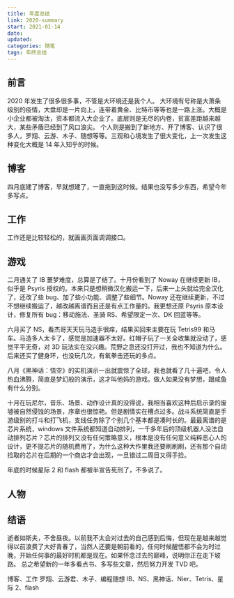```yaml
---
title: 年度总结
link: 2020-summary
start: 2021-01-14
date: 
updated: 
categories: 随笔
tags: 年终总结
---
```


## 前言

2020 年发生了很多很多事，不管是大环境还是我个人。
大环境有号称是大萧条级别的疫情，大盘却是一片向上，连带着黄金、比特币等等也是一路上涨。大概是小企业都被淘汰，资本都流入大企业了。底层则是无尽的内卷，贫富差距越来越大，某些矛盾已经到了风口浪尖。
个人则是搬到了新地方、开了博客、认识了很多人，罗翔、云游、木子、随想等等。三观和心境发生了很大变化，上一次发生这种变化大概是 14 年入知乎的时候。

<!-- more -->

## 博客

四月底建了博客，早就想建了，一直拖到这时候。结果也没写多少东西，希望今年多写点。

## 工作

工作还是比较轻松的，就画画页面调调接口。

## 游戏

二月通关了 IB 噩梦难度，总算是了结了。十月份看到了 Noway 在继续更新 IB，似乎是 Psyris 授权的。本来只是想稍微汉化搬运一下，后来一上头就给完全汉化了，还改了些 bug、加了些小功能、调整了些细节。Noway 还在继续更新，不过不想继续搬运了，越改越离谱而且还是有点工作量的。我更想还原 Psyris 原本设计，修复所有 bug：移动施法、圣骑 RS、希望限定一次、DK 回蓝等等。

六月买了 NS，看杰哥天天玩马造手很痒，结果买回来主要在玩 Tetris99 和马车。马造多人太卡了，感觉是加速器不太好。红帽子玩了一关全收集就没动了，感觉平平无奇，对 3D 玩法实在没兴趣。荒野之息还没打开过，我也不知道为什么。后来还买了健身环，也没玩几次，有氧拳击还玩的多点。

八月《黑神话：悟空》的实机演示一出就震惊了全球，我也就看了几十遍吧，令人热血沸腾，简直是梦幻般的演示，这才叫他妈的游戏。做人如果没有梦想，跟咸鱼有什么分别。

十月在玩尼尔，音乐、场景、动作设计真的没得说，我相当喜欢这种后启示录的废墟被自然侵蚀的场景，序章也很惊艳。但是剧情实在槽点过多。战斗系统简直是手游级别的打斗和打飞机，支线任务除了个别几个基本都是凑时长的。最最离谱的是芯片系统，windows 文件系统都知道自动排列，一千多年后的顶级机器人没法自动排列芯片？芯片的排列又没有任何策略意义，根本是没有任何意义纯粹恶心人的设计，更不提芯片的随机费用了，为什么这种大作里我还要刷刷刷，还有那个自动捡取的芯片在后期的一个商店才会出现，一旦错过二周目又得手捡。

年底的时候星际 2 和 flash 都被半宣告死刑了，不多说了。

## 人物

## 结语

逝者如斯夫，不舍昼夜。以前我不太会对过去的自己感到后悔，但现在是越来越觉得以前浪费了大好青春了，当然人还要是朝前看的，任何时候醒悟都不会为时过晚，开始任何事的最好时机都是现在。如果怀念过去的巅峰，说明你正在走下坡路。
总之希望新的一年多看点书、多写些文章，然后努力开发 TVD 吧。

博客、工作
罗翔、云游君、木子、编程随想
IB、NS、黑神话、Nier、Tetris、星际 2、flash
